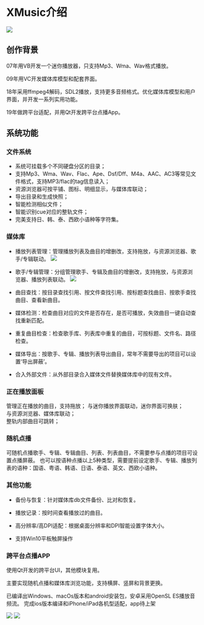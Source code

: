 # **XMusic介绍**
![](https://raw.githubusercontent.com/Musicrosoft/XMusic/master/XMusicHost.jpg)

## **创作背景**
07年用VB开发一个迷你播放器，只支持Mp3、Wma、Wav格式播放。  

09年用VC开发媒体库模型和配套界面。  
  
18年采用ffmpeg4解码，SDL2播放，支持更多音频格式。优化媒体库模型和用户界面，并开发一系列实用功能。

19年做跨平台适配，并用Qt开发跨平台点播App。

## **系统功能**
### 文件系统
* 系统可挂载多个不同硬盘分区的目录；
* 支持Mp3、Wma、Wav、Flac、Ape、Dsf/Dff、M4a、AAC、AC3等常见文件格式，支持MP3/flac的tag信息读入；
* 资源浏览器可按平铺、图标、明细显示，与媒体库联动；
* 导出目录和生成快照；
* 智能检测相似文件；
* 智能识别cue对应的整轨文件；
* 完美支持日、韩、泰、西欧小语种等字符集。

### 媒体库
* 播放列表管理：管理播放列表及曲目的增删改，支持拖放，与资源浏览器、歌手/专辑联动。
![](https://raw.githubusercontent.com/Musicrosoft/XMusic/master/XMusicHost_Playlist.jpg)

* 歌手/专辑管理：分组管理歌手、专辑及曲目的增删改，支持拖放，与资源浏览器、播放列表联动。
![](https://raw.githubusercontent.com/Musicrosoft/XMusic/master/XMusicHost_SingerAlbum.jpg)

* 曲目查找：按目录查找引用、按文件查找引用、按标题查找曲目、按歌手查找曲目、查看新曲目。

* 媒体检测：检查曲目对应的文件是否存在，是否可播放，失效曲目一键自动查找重新匹配。

* 重复曲目检查：检查歌手库、列表库中重复的曲目，可按标题、文件名、路径检查。

* 媒体导出：按歌手、专辑、播放列表导出曲目，常年不需要导出的项目可以设置‘导出屏蔽’。

* 合入外部文件：从外部目录合入媒体文件替换媒体库中的现有文件。

### 正在播放面板
管理正在播放的曲目，支持拖放；
与迷你播放界面联动，迷你界面可换肤；  
与资源浏览器、媒体库联动；  
整轨内部曲目可跳转；

### 随机点播
可随机点播歌手、专辑、专辑曲目、列表、列表曲目，不需要参与点播的项目可设置点播屏蔽。
也可以按语种点播以上5种类型，需要提前设定歌手、专辑、播放列表的语种：国语、粤语、韩语、日语、泰语、英文、西欧小语种。

### 其他功能
* 备份与恢复：针对媒体库db文件备份、比对和恢复。

* 播放记录：按时间查看播放过的曲目。

* 高分辨率/高DPI适配：根据桌面分辨率和DPI智能设置字体大小。

* 支持Win10平板触屏操作

### 跨平台点播APP
使用Qt开发的跨平台UI，其他模块复用。

主要实现随机点播和媒体库浏览功能，支持横屏、竖屏和背景更换。

已编译出Windows、macOs版本和android安装包，安卓采用OpenSL ES播放音频流。
完成ios版本编译和iPhone/iPad各机型适配，app待上架

![](https://raw.githubusercontent.com/Musicrosoft/XMusic/master/XMusic_V.jpg)
![](https://raw.githubusercontent.com/Musicrosoft/XMusic/master/XMusic_H.jpg)
